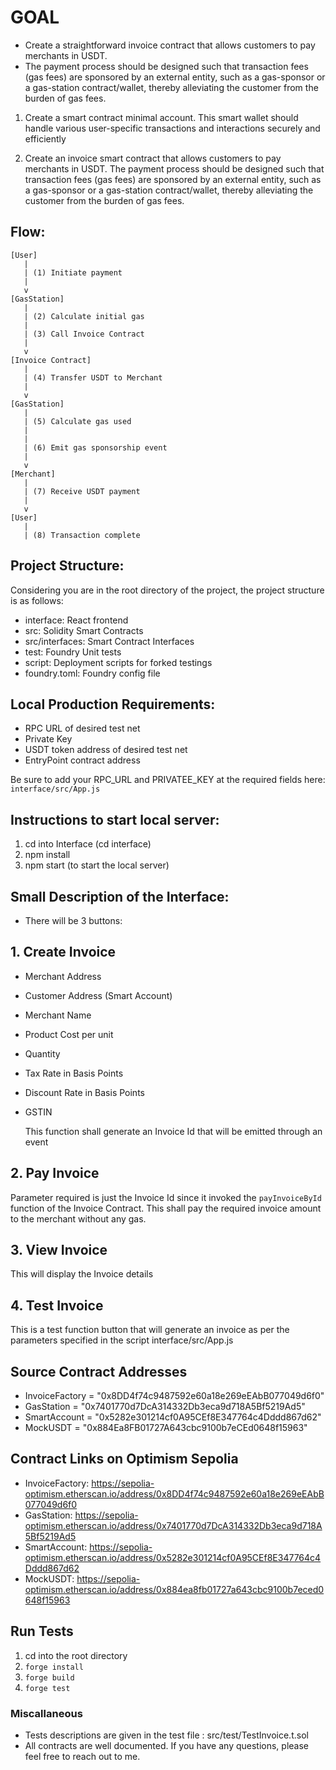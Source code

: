 # GOAL
- Create a straightforward invoice contract that allows customers to pay merchants in USDT. 
- The payment process should be designed such that transaction fees (gas fees) are sponsored by an external entity, such as a gas-sponsor or a gas-station contract/wallet, thereby alleviating the customer from the burden of gas fees.

1. Create a smart contract minimal account. This smart wallet should handle various user-specific transactions and interactions securely and efficiently

2. Create an invoice smart contract that allows customers to pay merchants in USDT. The payment process should be designed such that transaction fees (gas fees) are sponsored by an external entity, such as a gas-sponsor or a gas-station contract/wallet, thereby alleviating the customer from the burden of gas fees.

## Flow: 
```plaintext
[User]
   |
   | (1) Initiate payment
   |
   v
[GasStation]
   |
   | (2) Calculate initial gas
   |
   | (3) Call Invoice Contract
   |
   v
[Invoice Contract]
   |
   | (4) Transfer USDT to Merchant
   |
   v
[GasStation]
   |
   | (5) Calculate gas used
   |
   |
   | (6) Emit gas sponsorship event
   |
   v
[Merchant]
   |
   | (7) Receive USDT payment
   |
   v
[User]
   |
   | (8) Transaction complete
```

## Project Structure: 
Considering you are in the root directory of the project, the project structure is as follows:
- interface: React frontend
- src: Solidity Smart Contracts
- src/interfaces: Smart Contract Interfaces
- test: Foundry Unit tests
- script: Deployment scripts for forked testings
- foundry.toml: Foundry config file
## Local Production Requirements: 
- RPC URL of desired test net
- Private Key
- USDT token address of desired test net
- EntryPoint contract address

Be sure to add your RPC_URL and PRIVATEE_KEY at the required fields here: `interface/src/App.js`

## Instructions to start local server: 
1. cd into Interface (cd interface)
2. npm install
3. npm start (to start the local server)

## Small Description of the Interface:
- There will be 3 buttons: 
## 1. Create Invoice 
- Merchant Address
- Customer Address (Smart Account)
- Merchant Name
- Product Cost per unit
- Quantity
- Tax Rate in Basis Points
- Discount Rate in  Basis Points
- GSTIN

   This function shall generate an Invoice Id that will be emitted through an event

## 2. Pay Invoice  
Parameter required is just the Invoice Id since it invoked the `payInvoiceById` function  of the Invoice Contract. This shall pay the required invoice amount to the merchant without any gas. 
## 3. View Invoice  
This will display the Invoice details
## 4. Test Invoice 
This is a test function button that will generate an invoice as per the parameters specified in the script interface/src/App.js

## Source Contract Addresses
   - InvoiceFactory = "0x8DD4f74c9487592e60a18e269eEAbB077049d6f0"
   - GasStation = "0x7401770d7DcA314332Db3eca9d718A5Bf5219Ad5"
   - SmartAccount = "0x5282e301214cf0A95CEf8E347764c4Dddd867d62"
   - MockUSDT = "0x884Ea8FB01727A643cbc9100b7eCEd0648f15963"

## Contract Links on Optimism Sepolia
   - InvoiceFactory: https://sepolia-optimism.etherscan.io/address/0x8DD4f74c9487592e60a18e269eEAbB077049d6f0
   - GasStation: https://sepolia-optimism.etherscan.io/address/0x7401770d7DcA314332Db3eca9d718A5Bf5219Ad5
   - SmartAccount: https://sepolia-optimism.etherscan.io/address/0x5282e301214cf0A95CEf8E347764c4Dddd867d62
   - MockUSDT: https://sepolia-optimism.etherscan.io/address/0x884ea8fb01727a643cbc9100b7eced0648f15963

## Run Tests
1. cd into the root directory
2. `forge install`
3. `forge build`
4. `forge test`

### Miscallaneous

- Tests descriptions are given in the test file : src/test/TestInvoice.t.sol
- All contracts are well documented. 
If you have any questions, please feel free to reach out to me.
